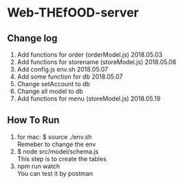 # Web-THEfOOD-server
## Change log
1. Add functions for order (orderModel.js) 2018.05.03
2. Add functions for storename (storeModel.js) 2018.05.06
3. Add config.js env.sh 2018.05.07
4. Add some function for db 2018.05.07
5. Change setAccount to db
6. Change all model to db
7. Add functions for menu (storeModel.js) 2018.05.19
## How To Run
1. for mac: $ source ./env.sh </br>
Remeber to change the env
2. $ node src/model/schema.js </br>
This step is to create the tables
3. npm run watch</br>
You can test it by postman
